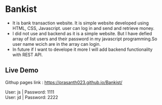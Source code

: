 # Bankist
- It is bank transaction website. It is simple website developed using HTML, CSS, Javascript. user can log in and send and retrieve money.
- I did not use and backend as it is a simple website. But I have defied array of list users and their password in my javascript programming.So user name wcich are in the array can login. 
- In future if I want to develope it more I will add backend functionality with REST API.

## Live Demo
Githup pages link : https://prasanth023.github.io/Bankist/ <br>

User: js | Password: 1111 <br>
User: jd | Password: 2222
